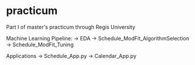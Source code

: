 # practicum
Part I of master's practicum through Regis University

Machine Learning Pipeline:
-> EDA
-> Schedule_ModFit_AlgorithmSelection
-> Schedule_ModFit_Tuning

Applications
-> Schedule_App.py
-> Calendar_App.py
